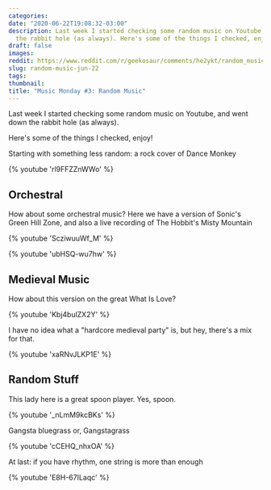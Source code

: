 ```yaml
---
categories:
date: "2020-06-22T19:08:32-03:00"
description: Last week I started checking some random music on Youtube, and went down
  the rabbit hole (as always). Here's some of the things I checked, enjoy!
draft: false
images:
reddit: https://www.reddit.com/r/geekosaur/comments/he2ykt/random_music_music_monday_jun_22/
slug: random-music-jun-22
tags:
thumbnail: 
title: "Music Monday #3: Random Music"
---
```


Last week I started checking some random music on Youtube, and went down the rabbit hole (as always).

Here's some of the things I checked, enjoy!

Starting with something less random: a rock cover of Dance Monkey

{% youtube 'rl9FFZZnWWo' %}  

<!--more-->

## Orchestral

How about some orchestral music? Here we have a version of Sonic's Green Hill Zone, and also a live recording of The Hobbit's Misty Mountain

{% youtube 'ScziwuuWf_M' %}

{% youtube 'ubHSQ-wu7hw' %}

## Medieval Music

How about this version on the great What Is Love?

{% youtube 'Kbj4bulZX2Y' %}

I have no idea what a "hardcore medieval party" is, but hey, there's a mix for that.

{% youtube 'xaRNvJLKP1E' %}

## Random Stuff

This lady here is a great spoon player. Yes, spoon.

{% youtube '_nLmM9kcBKs' %}

Gangsta bluegrass or, Gangstagrass

{% youtube 'cCEHQ_nhxOA' %}

At last: if you have rhythm, one string is more than enough

{% youtube 'E8H-67ILaqc' %}  
